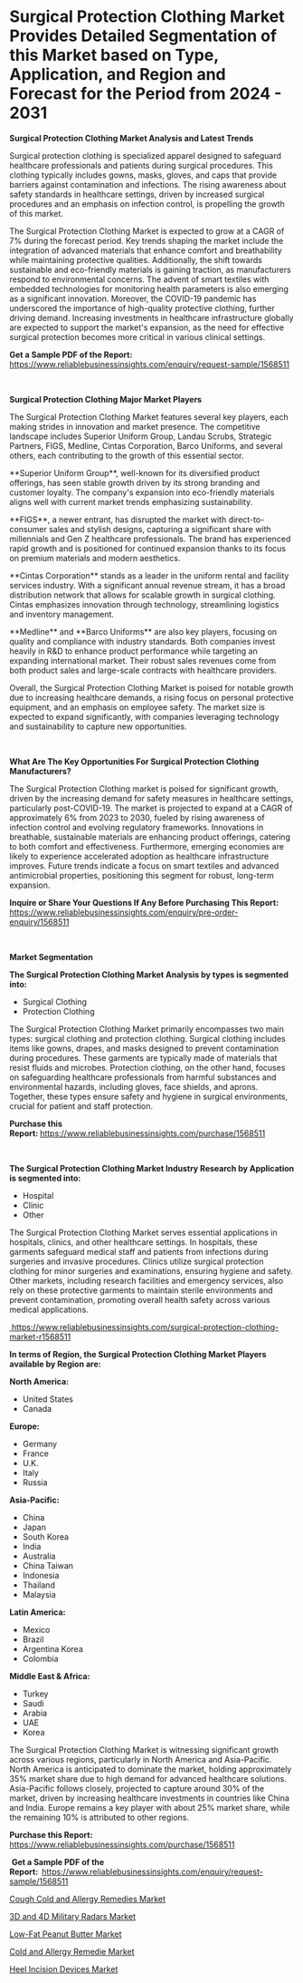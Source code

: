 <p><h1>Surgical Protection Clothing Market Provides Detailed Segmentation of this Market based on Type, Application, and Region and Forecast for the Period from 2024 - 2031</h1></p><p><strong>Surgical Protection Clothing Market Analysis and Latest Trends</strong></p>
<p><p>Surgical protection clothing is specialized apparel designed to safeguard healthcare professionals and patients during surgical procedures. This clothing typically includes gowns, masks, gloves, and caps that provide barriers against contamination and infections. The rising awareness about safety standards in healthcare settings, driven by increased surgical procedures and an emphasis on infection control, is propelling the growth of this market.</p><p>The Surgical Protection Clothing Market is expected to grow at a CAGR of 7% during the forecast period. Key trends shaping the market include the integration of advanced materials that enhance comfort and breathability while maintaining protective qualities. Additionally, the shift towards sustainable and eco-friendly materials is gaining traction, as manufacturers respond to environmental concerns. The advent of smart textiles with embedded technologies for monitoring health parameters is also emerging as a significant innovation. Moreover, the COVID-19 pandemic has underscored the importance of high-quality protective clothing, further driving demand. Increasing investments in healthcare infrastructure globally are expected to support the market's expansion, as the need for effective surgical protection becomes more critical in various clinical settings.</p></p>
<p><strong>Get a Sample PDF of the Report:&nbsp;</strong> <a href="https://www.reliablebusinessinsights.com/enquiry/request-sample/1568511?utm_campaign=1113&utm_medium=2&utm_source=Github&utm_content=ia&utm_term=14102024&utm_id=surgical-protection-clothing">https://www.reliablebusinessinsights.com/enquiry/request-sample/1568511</a></p>
<p>&nbsp;</p>
<p><strong>Surgical Protection Clothing Major Market Players</strong></p>
<p><p>The Surgical Protection Clothing Market features several key players, each making strides in innovation and market presence. The competitive landscape includes Superior Uniform Group, Landau Scrubs, Strategic Partners, FIGS, Medline, Cintas Corporation, Barco Uniforms, and several others, each contributing to the growth of this essential sector.</p><p>**Superior Uniform Group**, well-known for its diversified product offerings, has seen stable growth driven by its strong branding and customer loyalty. The company's expansion into eco-friendly materials aligns well with current market trends emphasizing sustainability.</p><p>**FIGS**, a newer entrant, has disrupted the market with direct-to-consumer sales and stylish designs, capturing a significant share with millennials and Gen Z healthcare professionals. The brand has experienced rapid growth and is positioned for continued expansion thanks to its focus on premium materials and modern aesthetics.</p><p>**Cintas Corporation** stands as a leader in the uniform rental and facility services industry. With a significant annual revenue stream, it has a broad distribution network that allows for scalable growth in surgical clothing. Cintas emphasizes innovation through technology, streamlining logistics and inventory management.</p><p>**Medline** and **Barco Uniforms** are also key players, focusing on quality and compliance with industry standards. Both companies invest heavily in R&D to enhance product performance while targeting an expanding international market. Their robust sales revenues come from both product sales and large-scale contracts with healthcare providers.</p><p>Overall, the Surgical Protection Clothing Market is poised for notable growth due to increasing healthcare demands, a rising focus on personal protective equipment, and an emphasis on employee safety. The market size is expected to expand significantly, with companies leveraging technology and sustainability to capture new opportunities.</p></p>
<p>&nbsp;</p>
<p><strong>What Are The Key Opportunities For Surgical Protection Clothing Manufacturers?</strong></p>
<p><p>The Surgical Protection Clothing market is poised for significant growth, driven by the increasing demand for safety measures in healthcare settings, particularly post-COVID-19. The market is projected to expand at a CAGR of approximately 6% from 2023 to 2030, fueled by rising awareness of infection control and evolving regulatory frameworks. Innovations in breathable, sustainable materials are enhancing product offerings, catering to both comfort and effectiveness. Furthermore, emerging economies are likely to experience accelerated adoption as healthcare infrastructure improves. Future trends indicate a focus on smart textiles and advanced antimicrobial properties, positioning this segment for robust, long-term expansion.</p></p>
<p><strong>Inquire or Share Your Questions If Any Before Purchasing This Report:</strong> <a href="https://www.reliablebusinessinsights.com/enquiry/pre-order-enquiry/1568511?utm_campaign=1113&utm_medium=2&utm_source=Github&utm_content=ia&utm_term=14102024&utm_id=surgical-protection-clothing">https://www.reliablebusinessinsights.com/enquiry/pre-order-enquiry/1568511</a></p>
<p>&nbsp;</p>
<p><strong>Market Segmentation</strong></p>
<p><strong>The Surgical Protection Clothing Market Analysis by types is segmented into:</strong></p>
<p><ul><li>Surgical Clothing</li><li>Protection Clothing</li></ul></p>
<p><p>The Surgical Protection Clothing Market primarily encompasses two main types: surgical clothing and protection clothing. Surgical clothing includes items like gowns, drapes, and masks designed to prevent contamination during procedures. These garments are typically made of materials that resist fluids and microbes. Protection clothing, on the other hand, focuses on safeguarding healthcare professionals from harmful substances and environmental hazards, including gloves, face shields, and aprons. Together, these types ensure safety and hygiene in surgical environments, crucial for patient and staff protection.</p></p>
<p><strong>Purchase this Report:&nbsp;</strong><a href="https://www.reliablebusinessinsights.com/purchase/1568511?utm_campaign=1113&utm_medium=2&utm_source=Github&utm_content=ia&utm_term=14102024&utm_id=surgical-protection-clothing">https://www.reliablebusinessinsights.com/purchase/1568511</a></p>
<p>&nbsp;</p>
<p><strong>The Surgical Protection Clothing Market Industry Research by Application is segmented into:</strong></p>
<p><ul><li>Hospital</li><li>Clinic</li><li>Other</li></ul></p>
<p><p>The Surgical Protection Clothing Market serves essential applications in hospitals, clinics, and other healthcare settings. In hospitals, these garments safeguard medical staff and patients from infections during surgeries and invasive procedures. Clinics utilize surgical protection clothing for minor surgeries and examinations, ensuring hygiene and safety. Other markets, including research facilities and emergency services, also rely on these protective garments to maintain sterile environments and prevent contamination, promoting overall health safety across various medical applications.</p></p>
<p><a href="https://www.reliablebusinessinsights.com/surgical-protection-clothing-market-r1568511?utm_campaign=1113&utm_medium=2&utm_source=Github&utm_content=ia&utm_term=14102024&utm_id=surgical-protection-clothing">&nbsp;https://www.reliablebusinessinsights.com/surgical-protection-clothing-market-r1568511</a></p>
<p><strong>In terms of Region, the Surgical Protection Clothing Market Players available by Region are:</strong></p>
<p>
    <p> <strong> North America: </strong>
        <ul>
            <li>United States</li>
            <li>Canada</li>
        </ul>
        </p> 
    <p> <strong> Europe: </strong>
        <ul>
            <li>Germany</li>
            <li>France</li>
            <li>U.K.</li>
            <li>Italy</li>
            <li>Russia</li>
        </ul>
        </p> 
    <p> <strong> Asia-Pacific: </strong>
        <ul>
            <li>China</li>
            <li>Japan</li>
            <li>South Korea</li>
            <li>India</li>
            <li>Australia</li>
            <li>China Taiwan</li>
            <li>Indonesia</li>
            <li>Thailand</li>
            <li>Malaysia</li>
        </ul>
        </p> 
    <p> <strong> Latin America: </strong>
        <ul>
            <li>Mexico</li>
            <li>Brazil</li>
            <li>Argentina Korea</li>
            <li>Colombia</li>
        </ul>
        </p> 
    <p> <strong> Middle East & Africa: </strong>
        <ul>
            <li>Turkey</li>
            <li>Saudi</li>
            <li>Arabia</li>
            <li>UAE</li>
            <li>Korea</li>
        </ul>
    </p>
    </p>
<p><p>The Surgical Protection Clothing Market is witnessing significant growth across various regions, particularly in North America and Asia-Pacific. North America is anticipated to dominate the market, holding approximately 35% market share due to high demand for advanced healthcare solutions. Asia-Pacific follows closely, projected to capture around 30% of the market, driven by increasing healthcare investments in countries like China and India. Europe remains a key player with about 25% market share, while the remaining 10% is attributed to other regions.</p></p>
<p><strong>Purchase this Report: </strong><a href="https://www.reliablebusinessinsights.com/purchase/1568511?utm_campaign=1113&utm_medium=2&utm_source=Github&utm_content=ia&utm_term=14102024&utm_id=surgical-protection-clothing">https://www.reliablebusinessinsights.com/purchase/1568511</a></p>
<p>&nbsp;<strong>Get a Sample PDF of the Report:&nbsp;&nbsp;</strong><a href="https://www.reliablebusinessinsights.com/enquiry/request-sample/1568511?utm_campaign=1113&utm_medium=2&utm_source=Github&utm_content=ia&utm_term=14102024&utm_id=surgical-protection-clothing">https://www.reliablebusinessinsights.com/enquiry/request-sample/1568511</a></p>
<p><strong></strong></p>
<p><p><a href="https://github.com/keitelmoprotinu/Market-Research-Report-List-1/blob/main/cough-cold-and-allergy-remedies-market.md?utm_campaign=1113&utm_medium=2&utm_source=Github&utm_content=ia&utm_term=14102024&utm_id=surgical-protection-clothing">Cough Cold and Allergy Remedies Market</a></p><p><a href="https://www.linkedin.com/pulse/3d-4d-military-radars-market-pulse-47-expansion-blueprint-2024-2031-em2ge?trk=public_post_embed_feed-article-content&utm_campaign=1113&utm_medium=2&utm_source=Github&utm_content=ia&utm_term=14102024&utm_id=surgical-protection-clothing">3D and 4D Military Radars Market</a></p><p><a href="https://www.linkedin.com/pulse/digital-transformation-low-fat-peanut-butter-industry-market-gxz4e?trk=public_post_embed_feed-article-content&utm_campaign=1113&utm_medium=2&utm_source=Github&utm_content=ia&utm_term=14102024&utm_id=surgical-protection-clothing">Low-Fat Peanut Butter Market</a></p><p><a href="https://github.com/shauntarfpso/Market-Research-Report-List-1/blob/main/cold-and-allergy-remedie-market.md?utm_campaign=1113&utm_medium=2&utm_source=Github&utm_content=ia&utm_term=14102024&utm_id=surgical-protection-clothing">Cold and Allergy Remedie Market</a></p><p><a href="https://www.linkedin.com/pulse/emerging-trends-heel-incision-devices-market-global-outlook-future-emk0e?trk=public_post_embed_feed-article-content&utm_campaign=1113&utm_medium=2&utm_source=Github&utm_content=ia&utm_term=14102024&utm_id=surgical-protection-clothing">Heel Incision Devices Market</a></p></p>